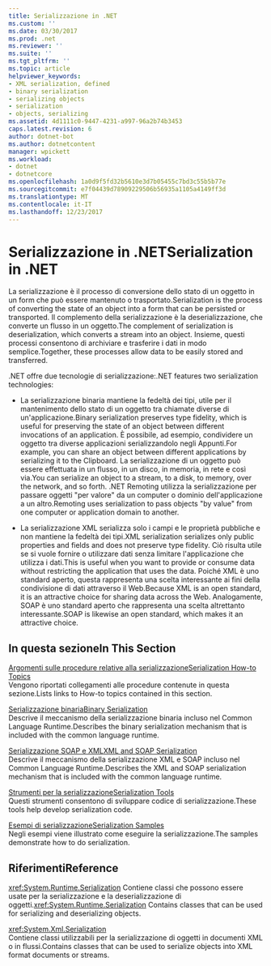 ```yaml
---
title: Serializzazione in .NET
ms.custom: ''
ms.date: 03/30/2017
ms.prod: .net
ms.reviewer: ''
ms.suite: ''
ms.tgt_pltfrm: ''
ms.topic: article
helpviewer_keywords:
- XML serialization, defined
- binary serialization
- serializing objects
- serialization
- objects, serializing
ms.assetid: 4d1111c0-9447-4231-a997-96a2b74b3453
caps.latest.revision: 6
author: dotnet-bot
ms.author: dotnetcontent
manager: wpickett
ms.workload:
- dotnet
- dotnetcore
ms.openlocfilehash: 1a0d9f5fd32b5610e3d7b05455c7bd3c55b5b77e
ms.sourcegitcommit: e7f04439d78909229506b56935a1105a4149ff3d
ms.translationtype: MT
ms.contentlocale: it-IT
ms.lasthandoff: 12/23/2017
---
```

# <a name="serialization-in-net"></a><span data-ttu-id="044d3-102">Serializzazione in .NET</span><span class="sxs-lookup"><span data-stu-id="044d3-102">Serialization in .NET</span></span>
<span data-ttu-id="044d3-103">La serializzazione è il processo di conversione dello stato di un oggetto in un form che può essere mantenuto o trasportato.</span><span class="sxs-lookup"><span data-stu-id="044d3-103">Serialization is the process of converting the state of an object into a form that can be persisted or transported.</span></span> <span data-ttu-id="044d3-104">Il complemento della serializzazione è la deserializzazione, che converte un flusso in un oggetto.</span><span class="sxs-lookup"><span data-stu-id="044d3-104">The complement of serialization is deserialization, which converts a stream into an object.</span></span> <span data-ttu-id="044d3-105">Insieme, questi processi consentono di archiviare e trasferire i dati in modo semplice.</span><span class="sxs-lookup"><span data-stu-id="044d3-105">Together, these processes allow data to be easily stored and transferred.</span></span>  
  
<span data-ttu-id="044d3-106">.NET offre due tecnologie di serializzazione:</span><span class="sxs-lookup"><span data-stu-id="044d3-106">.NET features two serialization technologies:</span></span>  
  
-   <span data-ttu-id="044d3-107">La serializzazione binaria mantiene la fedeltà dei tipi, utile per il mantenimento dello stato di un oggetto tra chiamate diverse di un'applicazione.</span><span class="sxs-lookup"><span data-stu-id="044d3-107">Binary serialization preserves type fidelity, which is useful for preserving the state of an object between different invocations of an application.</span></span> <span data-ttu-id="044d3-108">È possibile, ad esempio, condividere un oggetto tra diverse applicazioni serializzandolo negli Appunti.</span><span class="sxs-lookup"><span data-stu-id="044d3-108">For example, you can share an object between different applications by serializing it to the Clipboard.</span></span> <span data-ttu-id="044d3-109">La serializzazione di un oggetto può essere effettuata in un flusso, in un disco, in memoria, in rete e così via.</span><span class="sxs-lookup"><span data-stu-id="044d3-109">You can serialize an object to a stream, to a disk, to memory, over the network, and so forth.</span></span> <span data-ttu-id="044d3-110">.NET Remoting utilizza la serializzazione per passare oggetti "per valore" da un computer o dominio dell'applicazione a un altro.</span><span class="sxs-lookup"><span data-stu-id="044d3-110">Remoting uses serialization to pass objects "by value" from one computer or application domain to another.</span></span>  
  
-   <span data-ttu-id="044d3-111">La serializzazione XML serializza solo i campi e le proprietà pubbliche e non mantiene la fedeltà dei tipi.</span><span class="sxs-lookup"><span data-stu-id="044d3-111">XML serialization serializes only public properties and fields and does not preserve type fidelity.</span></span> <span data-ttu-id="044d3-112">Ciò risulta utile se si vuole fornire o utilizzare dati senza limitare l'applicazione che utilizza i dati.</span><span class="sxs-lookup"><span data-stu-id="044d3-112">This is useful when you want to provide or consume data without restricting the application that uses the data.</span></span> <span data-ttu-id="044d3-113">Poiché XML è uno standard aperto, questa rappresenta una scelta interessante ai fini della condivisione di dati attraverso il Web.</span><span class="sxs-lookup"><span data-stu-id="044d3-113">Because XML is an open standard, it is an attractive choice for sharing data across the Web.</span></span> <span data-ttu-id="044d3-114">Analogamente, SOAP è uno standard aperto che rappresenta una scelta altrettanto interessante.</span><span class="sxs-lookup"><span data-stu-id="044d3-114">SOAP is likewise an open standard, which makes it an attractive choice.</span></span>  
  
## <a name="in-this-section"></a><span data-ttu-id="044d3-115">In questa sezione</span><span class="sxs-lookup"><span data-stu-id="044d3-115">In This Section</span></span>  
[<span data-ttu-id="044d3-116">Argomenti sulle procedure relative alla serializzazione</span><span class="sxs-lookup"><span data-stu-id="044d3-116">Serialization How-to Topics</span></span>](../../../docs/standard/serialization/serialization-how-to-topics.md)  
<span data-ttu-id="044d3-117">Vengono riportati collegamenti alle procedure contenute in questa sezione.</span><span class="sxs-lookup"><span data-stu-id="044d3-117">Lists links to How-to topics contained in this section.</span></span>
  
[<span data-ttu-id="044d3-118">Serializzazione binaria</span><span class="sxs-lookup"><span data-stu-id="044d3-118">Binary Serialization</span></span>](../../../docs/standard/serialization/binary-serialization.md)  
<span data-ttu-id="044d3-119">Descrive il meccanismo della serializzazione binaria incluso nel Common Language Runtime.</span><span class="sxs-lookup"><span data-stu-id="044d3-119">Describes the binary serialization mechanism that is included with the common language runtime.</span></span>

[<span data-ttu-id="044d3-120">Serializzazione SOAP e XML</span><span class="sxs-lookup"><span data-stu-id="044d3-120">XML and SOAP Serialization</span></span>](../../../docs/standard/serialization/xml-and-soap-serialization.md)  
<span data-ttu-id="044d3-121">Descrive il meccanismo della serializzazione XML e SOAP incluso nel Common Language Runtime.</span><span class="sxs-lookup"><span data-stu-id="044d3-121">Describes the XML and SOAP serialization mechanism that is included with the common language runtime.</span></span>

[<span data-ttu-id="044d3-122">Strumenti per la serializzazione</span><span class="sxs-lookup"><span data-stu-id="044d3-122">Serialization Tools</span></span>](../../../docs/standard/serialization/serialization-tools.md)  
<span data-ttu-id="044d3-123">Questi strumenti consentono di sviluppare codice di serializzazione.</span><span class="sxs-lookup"><span data-stu-id="044d3-123">These tools help develop serialization code.</span></span>

[<span data-ttu-id="044d3-124">Esempi di serializzazione</span><span class="sxs-lookup"><span data-stu-id="044d3-124">Serialization Samples</span></span>](../../../docs/standard/serialization/serialization-samples.md)  
<span data-ttu-id="044d3-125">Negli esempi viene illustrato come eseguire la serializzazione.</span><span class="sxs-lookup"><span data-stu-id="044d3-125">The samples demonstrate how to do serialization.</span></span>

## <a name="reference"></a><span data-ttu-id="044d3-126">Riferimenti</span><span class="sxs-lookup"><span data-stu-id="044d3-126">Reference</span></span>
<span data-ttu-id="044d3-127"><xref:System.Runtime.Serialization> Contiene classi che possono essere usate per la serializzazione e la deserializzazione di oggetti.</span><span class="sxs-lookup"><span data-stu-id="044d3-127"><xref:System.Runtime.Serialization> Contains classes that can be used for serializing and deserializing objects.</span></span>
  
<xref:System.Xml.Serialization>  
<span data-ttu-id="044d3-128">Contiene classi utilizzabili per la serializzazione di oggetti in documenti XML o in flussi.</span><span class="sxs-lookup"><span data-stu-id="044d3-128">Contains classes that can be used to serialize objects into XML format documents or streams.</span></span>